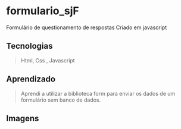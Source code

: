 # formulario_sjF
Formulário de questionamento de respostas
Criado em javascript 

## Tecnologias
> Html, Css , Javascript 

## Aprendizado
> Aprendi a utilizar a biblioteca form para enviar os dados de um formulário sem banco de dados.

## Imagens 
